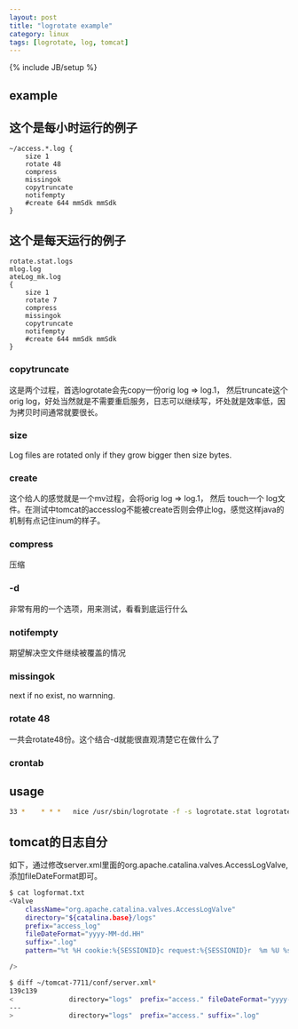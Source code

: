 ```yaml
---
layout: post
title: "logrotate example"
category: linux
tags: [logrotate, log, tomcat]
---
```

{% include JB/setup %}

## example

## 这个是每小时运行的例子

```
~/access.*.log {
    size 1
    rotate 48
    compress
    missingok
    copytruncate
    notifempty
    #create 644 mmSdk mmSdk
}
```

## 这个是每天运行的例子

```
rotate.stat.logs
mlog.log
ateLog_mk.log
{
    size 1
    rotate 7
    compress
    missingok
    copytruncate
    notifempty
    #create 644 mmSdk mmSdk
}
```

### copytruncate
这是两个过程，首选logrotate会先copy一份orig log => log.1， 然后truncate这个 orig log，好处当然就是不需要重启服务，日志可以继续写，坏处就是效率低，因为拷贝时间通常就要很长。

### size
Log files are rotated only if they grow bigger then size bytes.

### create
这个给人的感觉就是一个mv过程，会将orig log => log.1， 然后 touch一个 log文件。在测试中tomcat的accesslog不能被create否则会停止log，感觉这样java的机制有点记住inum的样子。

### compress
压缩

### -d
非常有用的一个选项，用来测试，看看到底运行什么

### notifempty
期望解决空文件继续被覆盖的情况

### missingok
next if no exist, no warnning.

### rotate 48
一共会rotate48份。这个结合-d就能很直观清楚它在做什么了

### crontab

## usage

```bash
33 *    * * *   nice /usr/sbin/logrotate -f -s logrotate.stat logrotate.stat_tomcat_7711
```

## tomcat的日志自分

如下，通过修改server.xml里面的org.apache.catalina.valves.AccessLogValve, 添加fileDateFormat即可。

```bash
$ cat logformat.txt
<Valve
    className="org.apache.catalina.valves.AccessLogValve"
    directory="${catalina.base}/logs"
    prefix="access_log"
    fileDateFormat="yyyy-MM-dd.HH"
    suffix=".log"
    pattern="%t %H cookie:%{SESSIONID}c request:%{SESSIONID}r  %m %U %s %q %r"

/>

$ diff ~/tomcat-7711/conf/server.xml*
139c139
<              directory="logs"  prefix="access." fileDateFormat="yyyy-MM-dd.HH" suffix=".log"
---
>              directory="logs"  prefix="access." suffix=".log"
```
